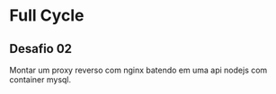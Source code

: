 # Full Cycle

## Desafio 02
Montar um proxy reverso com nginx batendo em uma api nodejs com container mysql.